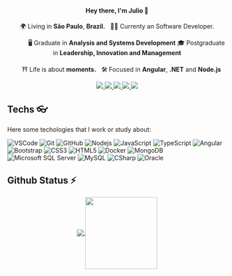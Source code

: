 <h4 align="center">
  Hey there, I'm Julio 👀
</h4>
<p align="center">
  🌍 Living in <b>São Paulo</b>, <b>Brazil.</b> &nbsp; 👨‍💻 Currenty an Software Developer.
</p>
<p align="center">
&nbsp;&nbsp;&nbsp;&nbsp;&nbsp;&nbsp; &nbsp;&nbsp;&nbsp;&nbsp;🖥 Graduate in <b>Analysis and Systems Development</b> 🎓 Postgraduate in <b>Leadership, Innovation and Management</b>
</p>
<p align="center">
 &nbsp; &nbsp;&nbsp;&nbsp;⛩  Life is about <b>moments.</b> &nbsp; 🛠 Focused in <b>Angular</b>, <b>.NET</b> and <b>Node.js</b>
</p>

<p align="center">   
  <a
    href="mailto:juliorenan@live.com" 
    alt="Outlook"
    target="blank"
  >
    <img src="https://img.shields.io/badge/-Outlook-007ACC?style=flat&logo=microsoft-outlook&logoColor=white" />
  </a>
  <a
    href="https://www.linkedin.com/in/juliorspinheiro" 
    alt="LinkedIn"
    target="blank"
  >
    <img src="https://img.shields.io/badge/-LinkedIn-007ACC?style=flat&logo=Linkedin&logoColor=white" />
  </a>
  <a
    href="https://github.com/juliorenanp"
    alt="GitHub"
    target="blank"
  >
    <img src="https://img.shields.io/badge/-GitHub-000?style=flat&logo=Github&logoColor=white" />
  </a>
  <a
    href="https://www.facebook.com/julio.renan.77"" 
    alt="Facebook"
    target="blank"
  >
    <img src="https://img.shields.io/badge/-Facebook-007ACC?style=flat&logo=Facebook&logoColor=white" />
  </a>
  <a
    href="https://www.instagram.com/juliorenanp" 
    alt="Instagram"
    target="blank"
  >
    <img src="https://img.shields.io/badge/-Instagram-563D7C?style=flat&logo=Instagram&logoColor=white" />
  </a>
</p>




## Techs 👓
Here some techologies that I work or study about:

![VSCode](https://img.shields.io/badge/-VSCode-007ACC?style=flat-square&logo=visual-studio-code&logoColor=white)
![Git](https://img.shields.io/badge/-Git-black?style=flat-square&logo=git)
![GitHub](https://img.shields.io/badge/-GitHub-181717?style=flat-square&logo=github)
![Nodejs](https://img.shields.io/badge/-Nodejs-339933?style=flat-square&logo=Node.js&logoColor=white)
![JavaScript](https://img.shields.io/badge/-JavaScript-black?style=flat-square&logo=javascript)
![TypeScript](https://img.shields.io/badge/-TypeScript-007ACC?style=flat-square&logo=typescript)
![Angular](https://img.shields.io/badge/-Angular-DD0031?style=flat-square&logo=angular)
![Bootstrap](https://img.shields.io/badge/-Bootstrap-563D7C?style=flat-square&logo=bootstrap)
![CSS3](https://img.shields.io/badge/-CSS3-1572B6?style=flat-square&logo=css3)
![HTML5](https://img.shields.io/badge/-HTML5-E34F26?style=flat-square&logo=html5&logoColor=white)
![Docker](https://img.shields.io/badge/-Docker-2496ED?style=flat-square&logo=docker&logoColor=white)
![MongoDB](https://img.shields.io/badge/-MongoDB-black?style=flat-square&logo=mongodb)
![Microsoft SQL Server](https://img.shields.io/badge/-SQL%20Server-CC2927?style=flat-square&logo=microsoft-sql-server&logoColor=white)
![MySQL](https://img.shields.io/badge/-MySQL-4479A1?style=flat-square&logo=mysql&logoColor=white)
![CSharp](https://img.shields.io/badge/-C%23-blue)
![Oracle](https://img.shields.io/badge/Oracle%20-F80000?style=flat-square&logo=oracle&logoColor=white)


## Github Status ⚡

<p align="center">
  <a href="https://github.com/anuraghazra/github-readme-stats">
    <img
      align="center"
      src="https://github-readme-stats.vercel.app/api/top-langs/?username=juliorenanp&layout=compact"
    />
  </a>
  <a href="https://github.com/anuraghazra/github-readme-stats">
    <img
      align="center"
      height="165"
      src="https://github-readme-stats.vercel.app/api?username=juliorenanp&count_private=true&show_icons=true&custom_title=Github%20Status&hide=issues&theme=radical"
    />
  </a>
</p>
